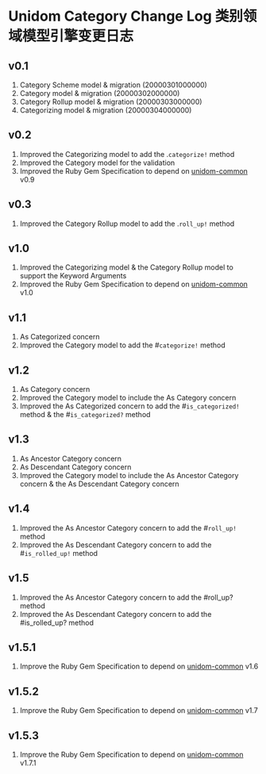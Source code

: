 # Unidom Category Change Log 类别领域模型引擎变更日志

## v0.1
1. Category Scheme model & migration (20000301000000)
2. Category model & migration (20000302000000)
3. Category Rollup model & migration (20000303000000)
4. Categorizing model & migration (20000304000000)

## v0.2
1. Improved the Categorizing model to add the .``categorize!`` method
2. Improved the Category model for the validation
3. Improved the Ruby Gem Specification to depend on [unidom-common](https://github.com/topbitdu/unidom-common) v0.9

## v0.3
1. Improved the Category Rollup model to add the .``roll_up!`` method

## v1.0
1. Improved the Categorizing model & the Category Rollup model to support the Keyword Arguments
2. Improved the Ruby Gem Specification to depend on [unidom-common](https://github.com/topbitdu/unidom-common) v1.0

## v1.1
1. As Categorized concern
2. Improved the Category model to add the #``categorize!`` method

## v1.2
1. As Category concern
2. Improved the Category model to include the As Category concern
3. Improved the As Categorized concern to add the #``is_categorized!`` method & the #``is_categorized?`` method

## v1.3
1. As Ancestor Category concern
2. As Descendant Category concern
3. Improved the Category model to include the As Ancestor Category concern & the As Descendant Category concern

## v1.4
1. Improved the As Ancestor Category concern to add the #``roll_up!`` method
2. Improved the As Descendant Category concern to add the #``is_rolled_up!`` method

## v1.5
1. Improved the As Ancestor Category concern to add the #roll_up? method
2. Improved the As Descendant Category concern to add the #is_rolled_up? method

## v1.5.1
1. Improve the Ruby Gem Specification to depend on [unidom-common](https://github.com/topbitdu/unidom-common) v1.6

## v1.5.2
1. Improve the Ruby Gem Specification to depend on [unidom-common](https://github.com/topbitdu/unidom-common) v1.7

## v1.5.3
1. Improve the Ruby Gem Specification to depend on [unidom-common](https://github.com/topbitdu/unidom-common) v1.7.1
